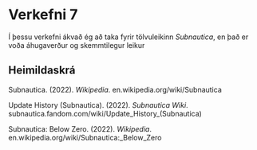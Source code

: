 # Verkefni 7

Í þessu verkefni ákvað ég að taka fyrir tölvuleikinn *Subnautica*, en það er voða áhugaverður og skemmtilegur leikur

## Heimildaskrá

Subnautica. (2022). <i>Wikipedia</i>. en.wikipedia.org/wiki/Subnautica

Update History (Subnautica). (2022). <i>Subnautica Wiki</i>. subnautica.fandom.com/wiki/Update_History_(Subnautica)

Subnautica: Below Zero. (2022). <i>Wikipedia</i>. en.wikipedia.org/wiki/Subnautica:_Below_Zero